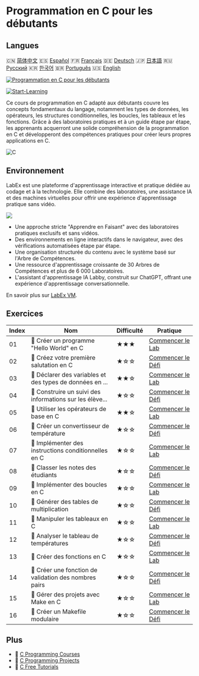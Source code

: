 # Programmation en C pour les débutants

## Langues

🇨🇳 [简体中文](README_zh.md) 🇪🇸 [Español](README_es.md) 🇫🇷 [Français](README_fr.md) 🇩🇪 [Deutsch](README_de.md) 🇯🇵 [日本語](README_ja.md) 🇷🇺 [Русский](README_ru.md) 🇰🇷 [한국어](README_ko.md) 🇧🇷 [Português](README_pt.md) 🇺🇸 [English](README.md) 

[![Programmation en C pour les débutants](https://cover-creator.labex.io/c-programming-for-beginners.png?lang=fr)](https://labex.io/fr/courses/c-programming-for-beginners)

[![Start-Learning](https://img.shields.io/badge/Start-Learning-whitesmoke?style=for-the-badge)](https://labex.io/fr/courses/c-programming-for-beginners)

Ce cours de programmation en C adapté aux débutants couvre les concepts fondamentaux du langage, notamment les types de données, les opérateurs, les structures conditionnelles, les boucles, les tableaux et les fonctions. Grâce à des laboratoires pratiques et à un guide étape par étape, les apprenants acquerront une solide compréhension de la programmation en C et développeront des compétences pratiques pour créer leurs propres applications en C.

![C](https://img.shields.io/badge/C-whitesmoke?style=for-the-badge&logo=c)


## Environnement

LabEx est une plateforme d'apprentissage interactive et pratique dédiée au codage et à la technologie. Elle combine des laboratoires, une assistance IA et des machines virtuelles pour offrir une expérience d'apprentissage pratique sans vidéo.

![](https://tutorial-screenshot.getvm.io/images/vm-1725247253.png)

- Une approche stricte "Apprendre en Faisant" avec des laboratoires pratiques exclusifs et sans vidéos.
- Des environnements en ligne interactifs dans le navigateur, avec des vérifications automatisées étape par étape.
- Une organisation structurée du contenu avec le système basé sur l'Arbre de Compétences.
- Une ressource d'apprentissage croissante de 30 Arbres de Compétences et plus de 6 000 Laboratoires.
- L'assistant d'apprentissage IA Labby, construit sur ChatGPT, offrant une expérience d'apprentissage conversationnelle.

En savoir plus sur [LabEx VM](https://support.labex.io/using-labex/virtual-machine).

## Exercices

|   Index | Nom                                                      | Difficulté   | Pratique                                                                                                                     |
|---------|----------------------------------------------------------|--------------|------------------------------------------------------------------------------------------------------------------------------|
|      01 | 📖 Créer un programme "Hello World" en C                 | ★★★          | <a target='_blank' href='https://labex.io/fr/tutorials/c-create-hello-world-in-c-438286'>Commencer le Lab</a>                |
|      02 | 🎯 Créez votre première salutation en C                  | ★☆☆          | <a target='_blank' href='https://labex.io/fr/tutorials/c-craft-your-first-c-greeting-438337'>Commencer le Défi</a>           |
|      03 | 📖 Déclarer des variables et des types de données en ... | ★★☆          | <a target='_blank' href='https://labex.io/fr/tutorials/c-declare-variables-and-data-types-in-c-438287'>Commencer le Lab</a>  |
|      04 | 🎯 Construire un suivi des informations sur les élève... | ★☆☆          | <a target='_blank' href='https://labex.io/fr/tutorials/c-build-student-information-tracker-438353'>Commencer le Défi</a>     |
|      05 | 📖 Utiliser les opérateurs de base en C                  | ★★☆          | <a target='_blank' href='https://labex.io/fr/tutorials/c-use-basic-operators-in-c-438288'>Commencer le Lab</a>               |
|      06 | 🎯 Créer un convertisseur de température                 | ★☆☆          | <a target='_blank' href='https://labex.io/fr/tutorials/c-create-a-temperature-converter-438383'>Commencer le Défi</a>        |
|      07 | 📖 Implémenter des instructions conditionnelles en C     | ★☆☆          | <a target='_blank' href='https://labex.io/fr/tutorials/c-implement-conditionals-in-c-438331'>Commencer le Lab</a>            |
|      08 | 🎯 Classer les notes des étudiants                       | ★☆☆          | <a target='_blank' href='https://labex.io/fr/tutorials/c-classify-student-grades-438387'>Commencer le Défi</a>               |
|      09 | 📖 Implémenter des boucles en C                          | ★☆☆          | <a target='_blank' href='https://labex.io/fr/tutorials/c-implement-loops-in-c-438332'>Commencer le Lab</a>                   |
|      10 | 🎯 Générer des tables de multiplication                  | ★☆☆          | <a target='_blank' href='https://labex.io/fr/tutorials/c-generate-multiplication-tables-438391'>Commencer le Défi</a>        |
|      11 | 📖 Manipuler les tableaux en C                           | ★☆☆          | <a target='_blank' href='https://labex.io/fr/tutorials/c-handle-arrays-in-c-438330'>Commencer le Lab</a>                     |
|      12 | 🎯 Analyser le tableau de températures                   | ★☆☆          | <a target='_blank' href='https://labex.io/fr/tutorials/c-analyze-temperature-array-438390'>Commencer le Défi</a>             |
|      13 | 📖 Créer des fonctions en C                              | ★☆☆          | <a target='_blank' href='https://labex.io/fr/tutorials/c-build-functions-in-c-438329'>Commencer le Lab</a>                   |
|      14 | 🎯 Créer une fonction de validation des nombres pairs    | ★☆☆          | <a target='_blank' href='https://labex.io/fr/tutorials/c-create-even-number-validator-function-438393'>Commencer le Défi</a> |
|      15 | 📖 Gérer des projets avec Make en C                      | ★☆☆          | <a target='_blank' href='https://labex.io/fr/tutorials/c-manage-projects-with-make-in-c-438333'>Commencer le Lab</a>         |
|      16 | 🎯 Créer un Makefile modulaire                           | ★☆☆          | <a target='_blank' href='https://labex.io/fr/tutorials/c-create-a-modular-makefile-438425'>Commencer le Défi</a>             |

## Plus

- 🔗 [C Programming Courses](https://github.com/labex-labs/awesome-programming-courses)
- 🔗 [C Programming Projects](https://github.com/labex-labs/awesome-programming-projects)
- 🔗 [C Free Tutorials](https://github.com/labex-labs/c-free-tutorials)

